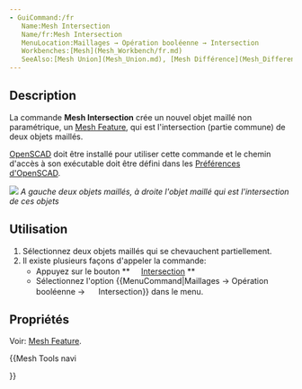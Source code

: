 ```yaml
---
- GuiCommand:/fr
   Name:Mesh Intersection
   Name/fr:Mesh Intersection‏‎
   MenuLocation:Maillages → Opération booléenne → Intersection
   Workbenches:[Mesh](Mesh_Workbench/fr.md)
   SeeAlso:[Mesh Union](Mesh_Union.md), [Mesh Différence](Mesh_Difference.md)
---
```


## Description

La commande **Mesh Intersection** crée un nouvel objet maillé non paramétrique, un [Mesh Feature](Mesh_Feature/fr.md), qui est l\'intersection (partie commune) de deux objets maillés.

[OpenSCAD](http://www.openscad.org/) doit être installé pour utiliser cette commande et le chemin d\'accès à son exécutable doit être défini dans les [Préférences d\'OpenSCAD](OpenSCAD_Preferences/fr.md).

![](images/Mesh_Intersection_example.png ) *A gauche deux objets maillés, à droite l'objet maillé qui est l'intersection de ces objets*

## Utilisation

1.  Sélectionnez deux objets maillés qui se chevauchent partiellement.
2.  Il existe plusieurs façons d\'appeler la commande:
    -   Appuyez sur le bouton **<img src="images/Mesh_Intersection.svg" width=16px> [Intersection](Mesh_Intersection/fr.md)
**
    -   Sélectionnez l\'option {{MenuCommand|Maillages → Opération booléenne → <img src="images/Mesh_Intersection.svg" width=16px> Intersection}} dans le menu.

## Propriétés

Voir: [Mesh Feature](Mesh_Feature/fr.md).





{{Mesh Tools navi

}}  

